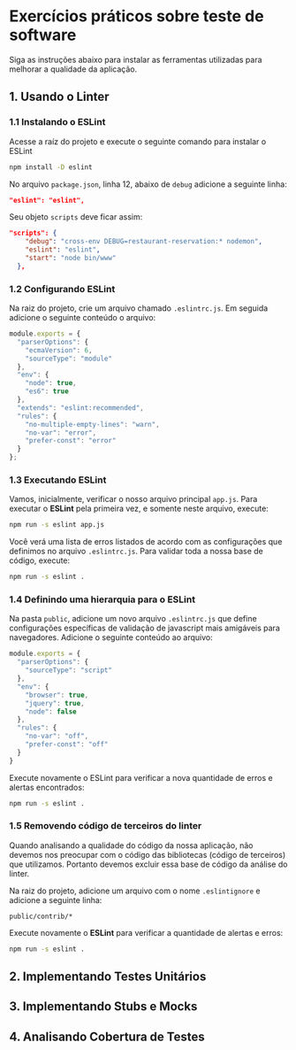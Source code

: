 # Exercícios práticos sobre teste de software

Siga as instruções abaixo para instalar as ferramentas utilizadas para melhorar a qualidade da aplicação.

## 1. Usando o Linter

### 1.1 Instalando o ESLint

Acesse a raíz do projeto e execute o seguinte comando para instalar o ESLint

```bash
npm install -D eslint
```

No arquivo `package.json`, linha 12, abaixo de `debug` adicione a seguinte linha:

```json
"eslint": "eslint",
```

Seu objeto `scripts` deve ficar assim:

```json
"scripts": {
    "debug": "cross-env DEBUG=restaurant-reservation:* nodemon",
    "eslint": "eslint",
    "start": "node bin/www"
  },
```

### 1.2 Configurando ESLint

Na raiz do projeto, crie um arquivo chamado `.eslintrc.js`. Em seguida adicione o seguinte conteúdo o arquivo:

```javascript
module.exports = {
  "parserOptions": {
    "ecmaVersion": 6,
    "sourceType": "module"
  },
  "env": {
    "node": true,
    "es6": true
  },
  "extends": "eslint:recommended",
  "rules": {
    "no-multiple-empty-lines": "warn",
    "no-var": "error",
    "prefer-const": "error"
  }
};
```

### 1.3 Executando ESLint

Vamos, inicialmente, verificar o nosso arquivo principal `app.js`. Para executar o **ESLint** pela primeira vez, e somente neste arquivo, execute:

```bash
npm run -s eslint app.js
```

Você verá uma lista de erros listados de acordo com as configurações que definimos no arquivo `.eslintrc.js`. Para validar toda a nossa base de código, execute:

```bash
npm run -s eslint .
```

### 1.4 Definindo uma hierarquia para o ESLint

Na pasta `public`, adicione um novo arquivo `.eslintrc.js` que define configurações específicas de validação de javascript mais amigáveis para navegadores. Adicione o seguinte conteúdo ao arquivo:

```javascript
module.exports = {
  "parserOptions": {
    "sourceType": "script"
  },
  "env": {
    "browser": true,
    "jquery": true,
    "node": false
  },
  "rules": {
    "no-var": "off",
    "prefer-const": "off"
  }
}
```

Execute novamente o ESLint para verificar a nova quantidade de erros e alertas encontrados:

```bash
npm run -s eslint .
```

### 1.5 Removendo código de terceiros do linter

Quando analisando a qualidade do código da nossa aplicação, não devemos nos preocupar com o código das bibliotecas (código de terceiros) que utilizamos. Portanto devemos excluir essa base de código da análise do linter.

Na raiz do projeto, adicione um arquivo com o nome `.eslintignore` e adicione a seguinte linha:

```properties
public/contrib/*
```

Execute novamente o **ESLint** para verificar a quantidade de alertas e erros:

```bash
npm run -s eslint .
```

## 2. Implementando Testes Unitários

## 3. Implementando Stubs e Mocks

## 4. Analisando Cobertura de Testes
